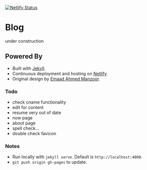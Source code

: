 [![Netlify Status](https://api.netlify.com/api/v1/badges/b14ad8c0-9104-41c6-afc7-e734f8640437/deploy-status)](https://app.netlify.com/sites/alexw/deploys)

# Blog

under construction

## Powered By

- Built with [Jekyll](https://jekyllrb.com/).
- Continuous deployment and hosting on [Netlify](https://www.netlify.com/). 
- Original design by [Emaad Ahmed Manzoor](https://github.com/emaadmanzoor/blog).

### Todo
- check cname functionality
- edit for content
- resume very out of date
- now page
- about page
- spell check...
- double check favicon

### Notes
- Run locally with `jekyll serve`. Default is `http://localhost:4000`.
- `git push origin gh-pages` to update.